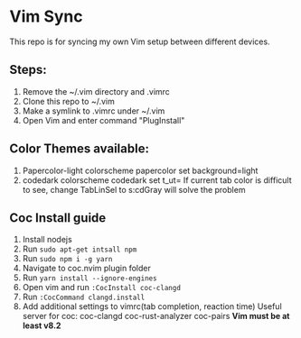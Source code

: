 # Vim Sync

This repo is for syncing my own Vim setup between different devices.

## Steps:

1. Remove the ~/.vim directory and .vimrc
2. Clone this repo to ~/.vim
3. Make a symlink to .vimrc under ~/.vim
4. Open Vim and enter command "PlugInstall"

## Color Themes available:

1. Papercolor-light
    colorscheme papercolor
    set background=light
2. codedark
    colorscheme codedark
    set t_ut=
    If current tab color is difficult to see, change TabLinSel to s:cdGray will solve the problem

## Coc Install guide
1. Install nodejs 
2. Run `sudo apt-get intsall npm`
3. Run `sudo npm i -g yarn`
4. Navigate to coc.nvim plugin folder
5. Run `yarn install --ignore-engines`
6. Open vim and run `:CocInstall coc-clangd`
7. Run `:CocCommand clangd.install`
8. Add additional settings to vimrc(tab completion, reaction time)
Useful server for coc: coc-clangd coc-rust-analyzer coc-pairs
**Vim must be at least v8.2**
